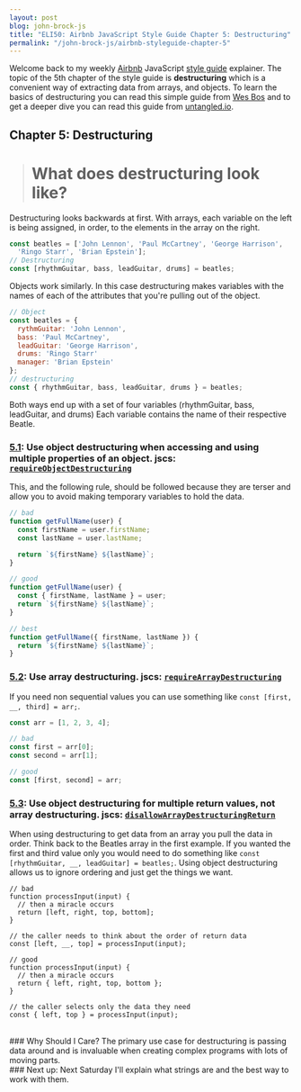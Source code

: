 ```yaml
---
layout: post
blog: john-brock-js
title: "ELI50: Airbnb JavaScript Style Guide Chapter 5: Destructuring"
permalink: "/john-brock-js/airbnb-styleguide-chapter-5"
---
```


Welcome back to my weekly [Airbnb][airbnb] JavaScript [style guide][style guide] explainer. The topic of the 5th chapter of the style guide is **destructuring** which is a convenient way of extracting data from arrays, and objects. To learn the basics of destructuring you can read this simple guide from [Wes Bos][destructuring intro] and to get a deeper dive you can read this guide from [untangled.io][deeper dive].

## Chapter 5: Destructuring
># What does destructuring look like?
Destructuring looks backwards at first. With arrays, each variable on the left is being assigned, in order, to the elements in the array on the right.
```javascript
const beatles = ['John Lennon', 'Paul McCartney', 'George Harrison',
  'Ringo Starr', 'Brian Epstein'];
// Destructuring
const [rhythmGuitar, bass, leadGuitar, drums] = beatles;
```
Objects work similarly. In this case destructuring makes variables with the names of each of the attributes that you're pulling out of the object.
```javascript
// Object
const beatles = {
  rythmGuitar: 'John Lennon',
  bass: 'Paul McCartney',
  leadGuitar: 'George Harrison',
  drums: 'Ringo Starr'
  manager: 'Brian Epstein'
};
// destructuring
const { rhythmGuitar, bass, leadGuitar, drums } = beatles;
```
Both ways end up with a set of four variables (rhythmGuitar, bass, leadGuitar, and drums)
Each variable contains the name of their respective Beatle.

### [5.1][5.1]: Use object destructuring when accessing and using multiple properties of an object. jscs: [`requireObjectDestructuring`][requireObjectDestructuring]
This, and the following rule, should be followed because they are terser and allow you to avoid making temporary variables to hold the data.
```javascript
// bad
function getFullName(user) {
  const firstName = user.firstName;
  const lastName = user.lastName;

  return `${firstName} ${lastName}`;
}

// good
function getFullName(user) {
  const { firstName, lastName } = user;
  return `${firstName} ${lastName}`;
}

// best
function getFullName({ firstName, lastName }) {
  return `${firstName} ${lastName}`;
}
```
### [5.2][5.2]: Use array destructuring. jscs: [`requireArrayDestructuring`][requireArrayDestructuring]
If you need non sequential values you can use something like `const [first, __, third] = arr;`.
```javascript
const arr = [1, 2, 3, 4];

// bad
const first = arr[0];
const second = arr[1];

// good
const [first, second] = arr;
```

### [5.3][5.3]: Use object destructuring for multiple return values, not array destructuring. jscs: [`disallowArrayDestructuringReturn`][disallowArrayDestructuringReturn]
When using destructuring to get data from an array you pull the data in order. Think back to the Beatles array in the first example. If you wanted the first and third value only you would need to do something like `const [rhythmGuitar, __, leadGuitar] = beatles;`. Using object destructuring allows us to ignore ordering and just get the things we want.
```javacript
// bad
function processInput(input) {
  // then a miracle occurs
  return [left, right, top, bottom];
}

// the caller needs to think about the order of return data
const [left, __, top] = processInput(input);

// good
function processInput(input) {
  // then a miracle occurs
  return { left, right, top, bottom };
}

// the caller selects only the data they need
const { left, top } = processInput(input);
```

<br>
### Why Should I Care?
The primary use case for destructuring is passing data around and is invaluable when creating complex programs with lots of moving parts.

<br>
### Next up: 
Next Saturday I'll explain what strings are and the best way to work with them.

[airbnb]: https://www.airbnb.com/
[style guide]: https://github.com/airbnb/javascript#types--primitives

[destructuring intro]: https://wesbos.com/destructuring-objects/
[deeper dive]: http://untangled.io/in-depth-es6-destructuring-with-assembled-avengers/

[5.1]: https://github.com/airbnb/javascript#destructuring--object
[5.2]: https://github.com/airbnb/javascript#destructuring--array
[5.3]: https://github.com/airbnb/javascript#destructuring--object-over-array

[requireObjectDestructuring]: http://jscs.info/rule/requireObjectDestructuring
[requireArrayDestructuring]: http://jscs.info/rule/requireArrayDestructuring
[disallowArrayDestructuringReturn]: http://jscs.info/rule/disallowArrayDestructuringReturn